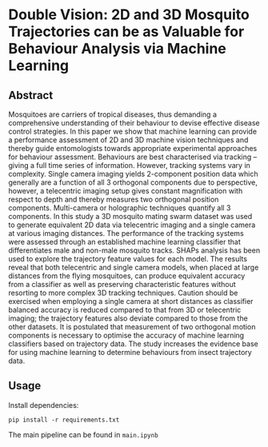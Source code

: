 # Double Vision: 2D and 3D Mosquito Trajectories can be as Valuable for Behaviour Analysis via Machine Learning

## Abstract

Mosquitoes are carriers of tropical diseases, thus demanding a comprehensive understanding of their behaviour to devise effective disease control strategies. In this paper we show that machine learning can provide a performance assessment of 2D and 3D machine vision techniques and thereby guide entomologists towards appropriate experimental approaches for behaviour assessment.  Behaviours are best characterised via tracking – giving a full time series of information.  However, tracking systems vary in complexity.  Single camera imaging yields 2-component position data which generally are a function of all 3 orthogonal components due to perspective, however, a telecentric imaging setup gives constant magnification with respect to depth and thereby measures two orthogonal position components.  Multi-camera or holographic techniques quantify all 3 components.  In this study a 3D mosquito mating swarm dataset was used to generate equivalent 2D data via telecentric imaging and a single camera at various imaging distances. The performance of the tracking systems were assessed through an established machine learning classifier that differentiates male and non-male mosquito tracks. SHAPs analysis has been used to explore the trajectory feature values for each model. The results reveal that both telecentric and single camera models, when placed at large distances from the flying mosquitoes, can produce equivalent accuracy from a classifier as well as preserving characteristic features without resorting to more complex 3D tracking techniques. Caution should be exercised when employing a single camera at short distances as classifier balanced accuracy is reduced compared to that from 3D or telecentric imaging; the trajectory features also deviate compared to those from the other datasets. It is postulated that measurement of two orthogonal motion components is necessary to optimise the accuracy of machine learning classifiers based on trajectory data. The study increases the evidence base for using machine learning to determine behaviours from insect trajectory data. 


## Usage

Install dependencies:
```
pip install -r requirements.txt
```

The main pipeline can be found in `main.ipynb`
